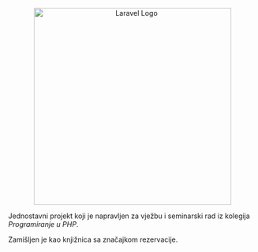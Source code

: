<p align="center"><a href="https://laravel.com" target="_blank"><img src="https://raw.githubusercontent.com/laravel/art/master/logo-lockup/5%20SVG/2%20CMYK/1%20Full%20Color/laravel-logolockup-cmyk-red.svg" width="400" alt="Laravel Logo"></a></p>

Jednostavni projekt koji je napravljen za vježbu i seminarski rad iz kolegija _Programiranje u PHP_.

Zamišljen je kao knjižnica sa značajkom rezervacije.
